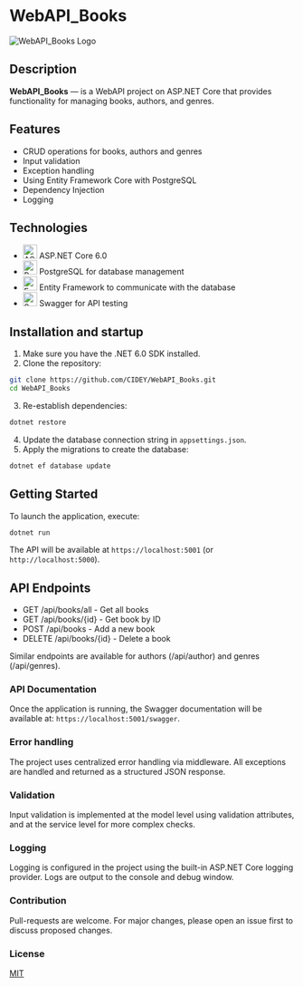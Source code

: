 # WebAPI_Books
![WebAPI_Books Logo](https://encrypted-tbn0.gstatic.com/images?q=tbn:ANd9GcRuBQre0NeC1be_jIXcKP2uWKDXwXRhhgg5Tg&s)

## Description
**WebAPI_Books** — is a WebAPI project on ASP.NET Core that provides functionality for managing books, authors, and genres.

## Features
- CRUD operations for books, authors and genres
- Input validation
- Exception handling
- Using Entity Framework Core with PostgreSQL
- Dependency Injection
- Logging

## Technologies
- <img src="https://upload.wikimedia.org/wikipedia/commons/thumb/e/ee/.NET_Core_Logo.svg/2048px-.NET_Core_Logo.svg.png" alt="ASP.NET Core" width="25" height="25"> ASP.NET Core 6.0
- <img src="https://wiki.postgresql.org/images/a/a4/PostgreSQL_logo.3colors.svg" alt="PostgreSQL" width="25" height="25"> PostgreSQL for database management
- <img src="https://encrypted-tbn0.gstatic.com/images?q=tbn:ANd9GcS6q-GXwQdPXi7X-f2zs0X1BJArGFvhE9keyw&usqp=CAU" alt="Entity Framework" width="25" height="25"> Entity Framework to communicate with the database
- <img src="https://static1.smartbear.co/swagger/media/assets/images/swagger_logo.svg" alt="Swagger" width="25" height="25"> Swagger for API testing

## Installation and startup
1. Make sure you have the .NET 6.0 SDK installed.
2. Clone the repository:
```bash
git clone https://github.com/CIDEY/WebAPI_Books.git
cd WebAPI_Books
```
3. Re-establish dependencies:
```bash
dotnet restore
```
4. Update the database connection string in `appsettings.json`.
5. Apply the migrations to create the database:
```bash
dotnet ef database update
```

## Getting Started
To launch the application, execute:
```bash
dotnet run
```

The API will be available at `https://localhost:5001` (or `http://localhost:5000`).

## API Endpoints
- GET /api/books/all - Get all books
- GET /api/books/{id} - Get book by ID
- POST /api/books - Add a new book
- DELETE /api/books/{id} - Delete a book

Similar endpoints are available for authors (/api/author) and genres (/api/genres).

### API Documentation
Once the application is running, the Swagger documentation will be available at:
`https://localhost:5001/swagger`.

### Error handling
The project uses centralized error handling via middleware. All exceptions are handled and returned as a structured JSON response.

### Validation
Input validation is implemented at the model level using validation attributes, and at the service level for more complex checks.

### Logging
Logging is configured in the project using the built-in ASP.NET Core logging provider. Logs are output to the console and debug window.

### Contribution
Pull-requests are welcome. For major changes, please open an issue first to discuss proposed changes.

### License
[MIT](https://choosealicense.com/licenses/mit/)
